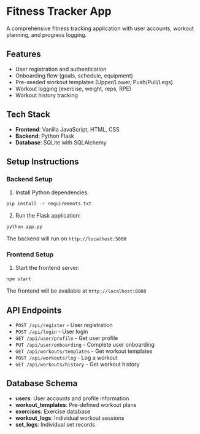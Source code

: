 # Fitness Tracker App

A comprehensive fitness tracking application with user accounts, workout planning, and progress logging.

## Features

- User registration and authentication
- Onboarding flow (goals, schedule, equipment)
- Pre-seeded workout templates (Upper/Lower, Push/Pull/Legs)
- Workout logging (exercise, weight, reps, RPE)
- Workout history tracking

## Tech Stack

- **Frontend**: Vanilla JavaScript, HTML, CSS
- **Backend**: Python Flask
- **Database**: SQLite with SQLAlchemy

## Setup Instructions

### Backend Setup

1. Install Python dependencies:
```bash
pip install -r requirements.txt 
```

2. Run the Flask application:
```bash
python app.py
```

The backend will run on `http://localhost:5000`

### Frontend Setup

1. Start the frontend server:
```bash
npm start
```

The frontend will be available at `http://localhost:8080`

## API Endpoints

- `POST /api/register` - User registration
- `POST /api/login` - User login
- `GET /api/user/profile` - Get user profile
- `PUT /api/user/onboarding` - Complete user onboarding
- `GET /api/workouts/templates` - Get workout templates
- `POST /api/workouts/log` - Log a workout
- `GET /api/workouts/history` - Get workout history

## Database Schema

- **users**: User accounts and profile information
- **workout_templates**: Pre-defined workout plans
- **exercises**: Exercise database
- **workout_logs**: Individual workout sessions
- **set_logs**: Individual set records

